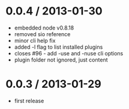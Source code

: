 
0.0.4 / 2013-01-30
==================

  * embedded node v0.8.18
  * removed sio reference
  * minor cli help fix
  * added -l flag to list installed plugins
  * closes #96 - add -use and -nuse cli options
  * plugin folder not ignored, just content

0.0.3 / 2013-01-29
==================

  * first release